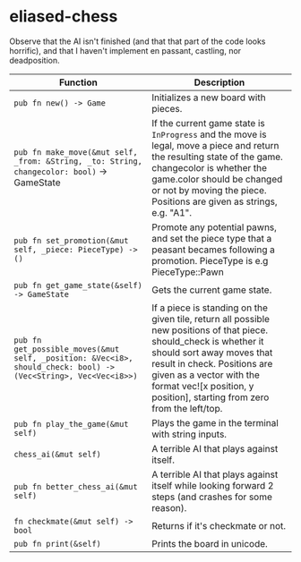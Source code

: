 # eliased-chess

Observe that the AI isn't finished (and that that part of the code looks horrific), and that I haven't implement en passant, castling, nor deadposition. 

| **Function** | **Description** |
|--------------|-----------------|
| `pub fn new() -> Game` | Initializes a new board with pieces. |
| `pub fn make_move(&mut self, _from: &String, _to: String, changecolor: bool)` -> GameState | If the current game state is `InProgress` and the move is legal, move a piece and return the resulting state of the game. changecolor is whether the game.color should be changed or not by moving the piece. Positions are given as strings, e.g. "A1". |
| `pub fn set_promotion(&mut self, _piece: PieceType) -> ()` | Promote any potential pawns, and set the piece type that a peasant becames following a promotion. PieceType is e.g PieceType::Pawn |
| `pub fn get_game_state(&self) -> GameState` | Gets the current game state. |
| `pub fn get_possible_moves(&mut self, _position: &Vec<i8>, should_check: bool) -> (Vec<String>, Vec<Vec<i8>>)` | If a piece is standing on the given tile, return all possible new positions of that piece. should_check is whether it should sort away moves that result in check. Positions are given as a vector with the format vec![x position, y position], starting from zero from the left/top. |
| `pub fn play_the_game(&mut self)` | Plays the game in the terminal with string inputs. |
| `chess_ai(&mut self)` | A terrible AI that plays against itself. |
| `pub fn better_chess_ai(&mut self)` | A terrible AI that plays against itself while looking forward 2 steps (and crashes for some reason). |
| `fn checkmate(&mut self) -> bool` | Returns if it's checkmate or not. |
| `pub fn print(&self)` | Prints the board in unicode. |

